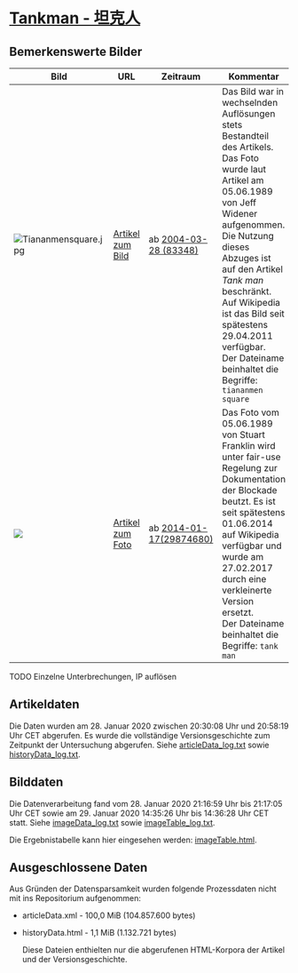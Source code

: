 # [Tankman - 坦克人](https://zh.wikipedia.org/wiki/%E5%9D%A6%E5%85%8B%E4%BA%BA)

## Bemerkenswerte Bilder

| Bild | URL | Zeitraum | Kommentar |
| - | - | - | - |
| ![Tiananmensquare.jpg](https://upload.wikimedia.org/wikipedia/zh/7/70/Tiananmensquare.jpg) | [Artikel zum Bild](https://zh.wikipedia.org/wiki/File:Tiananmensquare.jpg) | ab [2004-03-28 (83348)](https://zh.wikipedia.org/w/index.php?oldid=83348) | Das Bild war in wechselnden Auflösungen stets Bestandteil des Artikels. Das Foto wurde laut Artikel am 05.06.1989 von Jeff Widener aufgenommen. Die Nutzung dieses Abzuges ist auf den Artikel *Tank man* beschränkt. Auf Wikipedia ist das Bild seit spätestens 29.04.2011 verfügbar.<br/>Der Dateiname beinhaltet die Begriffe: `tiananmen` `square` |
| ![](https://upload.wikimedia.org/wikipedia/zh/thumb/8/85/Tank_Man_Long_Shot_by_Stuart_Franklin.jpg/250px-Tank_Man_Long_Shot_by_Stuart_Franklin.jpg) | [Artikel zum Foto](https://zh.wikipedia.org/wiki/File:Tank_Man_Long_Shot_by_Stuart_Franklin.jpg) | ab [2014-01-17(29874680)](https://zh.wikipedia.org/w/index.php?oldid=29874680) | Das Foto vom 05.06.1989 von Stuart Franklin wird unter fair-use Regelung zur Dokumentation der Blockade beutzt. Es ist seit spätestens 01.06.2014 auf Wikipedia verfügbar und wurde am 27.02.2017 durch eine verkleinerte Version ersetzt.<br/>Der Dateiname beinhaltet die Begriffe: `tank` `man` |

TODO Einzelne Unterbrechungen, IP auflösen

## Artikeldaten

Die Daten wurden am 28. Januar 2020 zwischen 20:30:08 Uhr und 20:58:19 Uhr CET abgerufen. Es wurde die vollständige Versionsgeschichte zum Zeitpunkt der Untersuchung abgerufen. Siehe [articleData_log.txt](articleData_log.txt) sowie [historyData_log.txt](historyData_log.txt).

## Bilddaten

Die Datenverarbeitung fand vom 28. Januar 2020 21:16:59 Uhr bis 21:17:05 Uhr CET sowie am 29. Januar 2020 14:35:26 Uhr bis 14:36:28 Uhr CET statt. Siehe [imageData_log.txt](imageData_log.txt) sowie [imageTable_log.txt](imageTable_log.txt).

Die Ergebnistabelle kann hier eingesehen werden: [imageTable.html](imageTable.html).

## Ausgeschlossene Daten

Aus Gründen der Datensparsamkeit wurden folgende Prozessdaten nicht mit ins Repositorium aufgenommen:

- articleData.xml - 100,0 MiB (104.857.600 bytes)
- historyData.html - 1,1 MiB (1.132.721 bytes)

  Diese Dateien enthielten nur die abgerufenen HTML-Korpora der Artikel und der Versionsgeschichte.